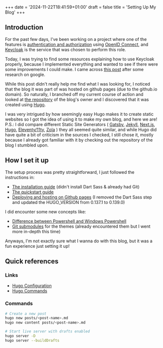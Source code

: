 +++
date = '2024-11-22T18:41:59+01:00'
draft = false
title = 'Setting Up My Blog'
+++
## Introduction
For the past few days, I've been working on a project where one of the features is [authentication and authorization](https://www.ibm.com/think/topics/authentication-vs-authorization) using [OpenID Connect](https://openid.net/developers/how-connect-works/), and [Keycloak](https://www.keycloak.org/) is the service that was chosen to perform this role.

Today, I was trying to find some resources explaining how to use Keycloak properly, because I implemented everything and wanted to see if there were some improvements I could make. I came across [this post](https://karuppiah7890.github.io/blog/posts/introduction-to-keycloak/) after some research on google.

While this post didn't really help me find what I was looking for, I noticed that the blog it was part of was hosted on github pages (due to the github.io domain). So naturally, I branched off my current course of action and looked at [the repository](https://github.com/karuppiah7890/blog) of the blog's owner and I discovered that it was created using [Hugo](https://gohugo.io/).

I was very intrigued by how seemingly easy Hugo makes it to create static websites so I got the idea of using it to make my own blog, and here we are!\
P.S.: I did compare different Static Site Generators (
    [Gatsby](https://www.gatsbyjs.com/docs/glossary/static-site-generator/), 
    [Jekyll](https://jekyllrb.com/),
    [Next.js](https://nextjs.org/docs/pages/building-your-application/rendering/static-site-generation), 
    [Hugo](https://gohugo.io/), 
    [Eleventy/11ty](https://www.11ty.dev/), 
    [Zola](https://www.getzola.org/)
    ) they all seemed quite similar, and while Hugo did have quite a bit of criticism in the sources I checked, I still chose it, mostly because I already got familiar with it by checking out the repository of the blog I stumbled upon.

## How I set it up

The setup process was pretty straightforward, I just followed the instructions in:
- [The installation guide](https://gohugo.io/installation/) (didn't install Dart Sass & already had Git)
- [The quickstart guide](https://gohugo.io/getting-started/quick-start/)
- [Deploying and hosting on Github pages](https://gohugo.io/hosting-and-deployment/hosting-on-github/) (I removed the Dart Sass step and updated the HUGO_VERSION from 0.137.1 to 0.139.0)

I did encounter some new concepts like:
- [Difference between Powershell and Windows Powershell](https://learn.microsoft.com/en-us/powershell/scripting/whats-new/differences-from-windows-powershell?view=powershell-7.4&viewFallbackFrom=powershell-7.3)
- [Git submodules](https://git-scm.com/book/en/v2/Git-Tools-Submodules) for the themes (already encountered them but I went more in-depth this time)

Anyways, I'm not exactly sure what I wanna do with this blog, but it was a fun experience just setting it up!

## Quick references
### Links
- [Hugo Configuration](https://gohugo.io/getting-started/configuration/)
- [Hugo Commands](https://gohugo.io/commands/)

### Commands
```bash
# Create a new post
hugo new posts/<post-name>.md
hugo new content posts/<post-name>.md

# Start live server with drafts enabled
hugo server -D
hugo server --buildDrafts
```